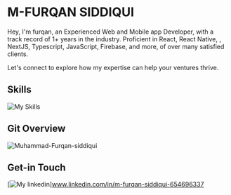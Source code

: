  # M-FURQAN SIDDIQUI
Hey, I'm furqan, an Experienced Web and Mobile app Developer, with a track record of 1+ years in the industry. Proficient in React, React Native, , NextJS, Typescript, JavaScript,  Firebase, and more, of over many satisfied clients.

Let's connect to explore how my expertise can help your ventures thrive.

## Skills
![My Skills](https://skillicons.dev/icons?i=react,nextjs,firebase,nodejs,apollo,graphql,mongodb,express,js,ts,redux,sass,flutter,bootstrap,materialui,netlify,css,html)


## Git Overview
<img align="center" src="https://github-readme-stats.vercel.app/api?username=Muhammad-Furqan-siddiqui&show_icons=true" alt="Muhammad-Furqan-siddiqui" />


## Get-in Touch

[![My linkedin](https://skillicons.dev/icons?i=linkedin)]www.linkedin.com/in/m-furqan-siddiqui-654696337
